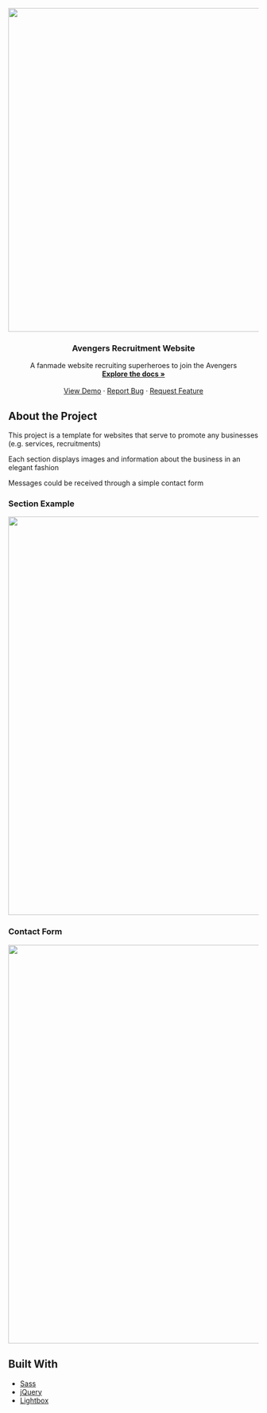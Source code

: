 <p align="center">

<img src="http://g.recordit.co/BRo0oHeiKC.gif" width="650px"/>
<h3 align="center">Avengers Recruitment Website</h3>
<p align="center">
  A fanmade website recruiting superheroes to join the Avengers
  </br>
  <a href="https://github.com/othneildrew/Best-README-Template"><strong>Explore the docs »</strong></a>
  </br>
  </br>
  <a href="https://jolly-curie-7e584a.netlify.app">View Demo</a> · 
  <a href="https://github.com/wenruiq/avengers-recruitment-website/issues">Report Bug</a> ·
  <a href="https://github.com/wenruiq/avengers-recruitment-website/issues">Request Feature</a>
</p>
</p>

## About the Project

This project is a template for websites that serve to promote any businesses (e.g. services, recruitments)

Each section displays images and information about the business in an elegant fashion

Messages could be received through a simple contact form

### Section Example
<img src="https://user-images.githubusercontent.com/58852708/92557601-230d0880-f29f-11ea-9502-68af2de52cd6.png" width="800px" /> 

### Contact Form
<img src="https://user-images.githubusercontent.com/58852708/92558835-fad2d900-f2a1-11ea-9a6e-1ab0a7dd6ad3.png" width="800px" /> 

## Built With
* [Sass](https://sass-lang.com/)
* [jQuery](https://jquery.com/)
* [Lightbox](https://lokeshdhakar.com/projects/lightbox2/)



<!-- MARKDOWN LINKS & IMAGES -->

